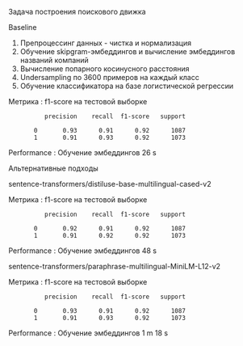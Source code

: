 Задача построения поискового движка

Baseline

1. Препроцессинг данных - чистка и нормализация
2. Обучение skipgram-эмбеддингов и вычисление эмбеддингов названий компаний
3. Вычисление попарного косинусного расстояния
3. Undersampling по 3600 примеров на каждый класс
3. Обучение классификатора на базе логистической регрессии 

Метрика : f1-score на тестовой выборке

              precision    recall  f1-score   support

           0       0.93      0.91      0.92      1087
           1       0.91      0.93      0.92      1073


Performance : Обучение эмбеддингов 26 s

Альтернативные подходы

sentence-transformers/distiluse-base-multilingual-cased-v2

Метрика : f1-score на тестовой выборке


              precision    recall  f1-score   support

           0       0.92      0.91      0.92      1087
           1       0.91      0.92      0.92      1073


Performance : Обучение эмбеддингов 48 s

sentence-transformers/paraphrase-multilingual-MiniLM-L12-v2

Метрика : f1-score на тестовой выборке

              precision    recall  f1-score   support

           0       0.93      0.91      0.92      1087
           1       0.91      0.93      0.92      1073

Performance : Обучение эмбеддингов 1 m 18 s



